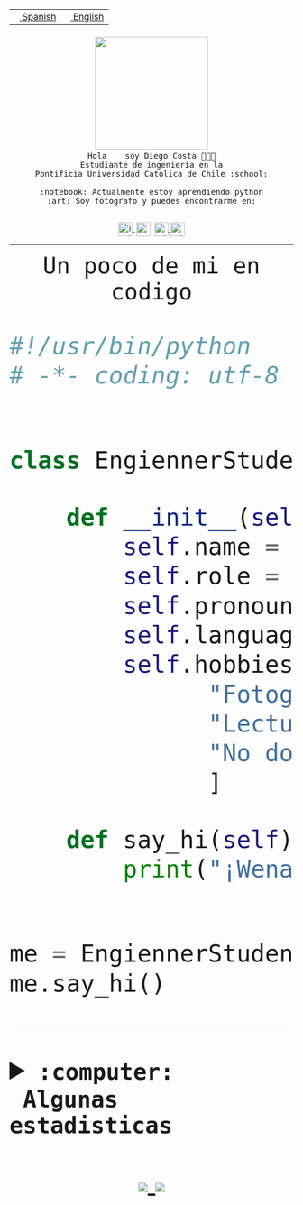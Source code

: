 <table border="0"  align="right">
 <tr><td><a href="README.md"><img src="https://upload.wikimedia.org/wikipedia/commons/thumb/8/89/Bandera_de_Espa%C3%B1a.svg/1200px-Bandera_de_Espa%C3%B1a.svg.png" height="10"> Spanish</a></td>
 <td><a href="README.en.md"><img src="https://upload.wikimedia.org/wikipedia/commons/a/a4/Flag_of_the_United_States.svg" height="10"> English</a></td></tr>
</table><br><br><br>


<p align="center">
  <img src="https://github.com/diegocostares/diegocostares/blob/main/Images/aaa2.gif?raw=true" width="200px">
  <br><samp>
    Hola <img src="https://media.giphy.com/media/hvRJCLFzcasrR4ia7z/giphy.gif" width="16px"> soy Diego Costa 👨🏻‍💻<br>
    Estudiante de ingeniería en la <br>
    Pontificia Universidad Católica de Chile :school:<br>
  <br>
    :notebook: Actualmente estoy aprendiendo python <br>
    :art: Soy fotografo y puedes encontrarme en: <br>
  <br></samp>
  
</p>

<p align="center">
   <a href="https://instagram.com/diegocosta_no" target="blank">
    <img 
    align="center" src="https://cdn.jsdelivr.net/npm/simple-icons@3.0.1/icons/instagram.svg" alt="instagram" height="25px" width="25px" />
  </a>
  <a style="border: 3px solid; color: white;"href="https://t.me/diegocosta_no" target="blank">
  <img
  align="center" alt="Telegram" width="25px" src="https://icons-for-free.com/iconfiles/png/512/Telegram-1324888767380505522.png" />
</a>
<a href="https://api.whatsapp.com/send?phone=56971897835&text=Hola!" target="blank">
  <img
  align="center" alt="wtsp" width="25px" src="https://img.icons8.com/pastel-glyph/2x/whatsapp--v2.png" />
</a>
<a href="https://www.linkedin.com/in/diego-costa-786249213/" target="blank">
  <img
  align="center" alt="wtsp" width="25px" src="https://img.icons8.com/metro/452/linkedin.png" />
</a>

  </a>
</p>

---


<p align="center"><font size="25"><samp>Un poco de mi en codigo</samp></front></p>


```python
#!/usr/bin/python
# -*- coding: utf-8 -*-


class EngiennerStudent:

    def __init__(self):
        self.name = "Diego Costa"
        self.role = "Estudiante"
        self.pronouns = "he/him"
        self.language_spoken = ["es_CL", "en_US"]
        self.hobbies = [
              "Fotografia",
              "Lectura",
              "No dormir",
              ]

    def say_hi(self):
        print("¡Wena mundo!")


me = EngiennerStudent()
me.say_hi()
```
---
<details>
  <summary><b><samp>:computer: &nbsp;Algunas estadisticas</samp></b></summary>
  <br/></p>

<!--START_SECTION:waka-->
![Code Time](http://img.shields.io/badge/Code%20Time-358%20hrs%2049%20mins-blue)

**Soy nocturno 🦉** 

```text
🌞 Mañana     5 commits      ░░░░░░░░░░░░░░░░░░░░░░░░░   2.69% 
🌆 Día        76 commits     ██████████░░░░░░░░░░░░░░░   40.86% 
🌃 Tarde      47 commits     ██████░░░░░░░░░░░░░░░░░░░   25.27% 
🌙 Noche      58 commits     ███████░░░░░░░░░░░░░░░░░░   31.18%

```
📅 **Soy más productivo los Miércoles** 

```text
Lunes        18 commits     ██░░░░░░░░░░░░░░░░░░░░░░░   9.68% 
Martes       24 commits     ███░░░░░░░░░░░░░░░░░░░░░░   12.9% 
Miércoles    82 commits     ███████████░░░░░░░░░░░░░░   44.09% 
Jueves       15 commits     ██░░░░░░░░░░░░░░░░░░░░░░░   8.06% 
Viernes      5 commits      ░░░░░░░░░░░░░░░░░░░░░░░░░   2.69% 
Sábado       16 commits     ██░░░░░░░░░░░░░░░░░░░░░░░   8.6% 
Domingo      26 commits     ███░░░░░░░░░░░░░░░░░░░░░░   13.98%

```


📊 **Esta semana me dediqué a** 

```text
🐱‍💻 Proyectos: 
SHAREGO-G54              16 hrs 4 mins       ███████████████████░░░░░░   77.43% 
Unknown Project          3 hrs 22 mins       ████░░░░░░░░░░░░░░░░░░░░░   16.28% 
private                  52 mins             █░░░░░░░░░░░░░░░░░░░░░░░░   4.18% 
Proyecto-Ejemplo         18 mins             ░░░░░░░░░░░░░░░░░░░░░░░░░   1.45% 
T1-Avance                7 mins              ░░░░░░░░░░░░░░░░░░░░░░░░░   0.64%

```


 Last Updated on 14/04/2022 10:27:53 UTC
<!--END_SECTION:waka-->
  
  

 <p align="center"> <img src="https://github-readme-stats.vercel.app/api?username=diegocostares&show_icons=true&theme=ayu-mirage" alt="abhisheknaiidu" /></p>
 
</details>

<p align=center>
  <a href="https://github.com/diegocostares">
    <img src="https://badges.pufler.dev/visits/diegocostares/diegocostares?style=flat-square&color=black&logo=github">
  </a>
  <a href="https://github.com/diegocostares?tab=repositories">
    <img src="https://badges.pufler.dev/repos/diegocostares?style=flat-square&color=black&logo=github">
  </a>
</p>

